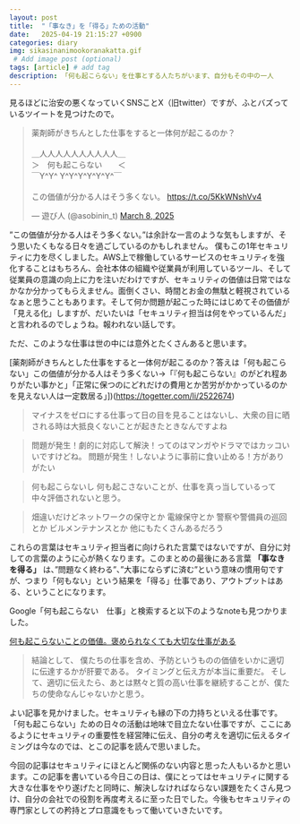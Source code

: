 ```yaml
---
layout: post
title:  "「事なき」を「得る」ための活動"
date:   2025-04-19 21:15:27 +0900
categories: diary
img: sikasinanimookoranakatta.gif
 # Add image post (optional)
tags: [article] # add tag
description: 「何も起こらない」を仕事とする人たちがいます、自分もその中の一人
---
```


見るほどに治安の悪くなっていくSNSことX（旧twitter）ですが、ふとバズっているツイートを見つけたので。

<blockquote class="twitter-tweet"><p lang="ja" dir="ltr">薬剤師がきちんとした仕事をすると一体何が起こるのか？<br><br>＿人人人人人人人人人人＿<br>＞　何も起こらない　　＜<br>￣Y^Y^ Y^Y^Y^Y^Y^Y^￣<br><br>この価値が分かる人はそう多くない。 <a href="https://t.co/5KkWNshVv4">https://t.co/5KkWNshVv4</a></p>&mdash; 遊び人 (@asobinin_t) <a href="https://twitter.com/asobinin_t/status/1898168849742414094?ref_src=twsrc%5Etfw">March 8, 2025</a></blockquote> <script async src="https://platform.twitter.com/widgets.js" charset="utf-8"></script>


”この価値が分かる人はそう多くない。”は余計な一言のような気もしますが、そう思いたくもなる日々を過ごしているのかもしれません。
僕もこの1年セキュリティに力を尽くしました。AWS上で稼働しているサービスのセキュリティを強化することはもちろん、会社本体の組織や従業員が利用しているツール、そして従業員の意識の向上に力を注いだわけですが、セキュリティの価値は日常ではなかなか分かってもらえません。面倒くさい、時間とお金の無駄と軽視されているなぁと思うこともあります。そして何か問題が起こった時にはじめてその価値が「見える化」しますが、だいたいは「セキュリティ担当は何をやっているんだ」と言われるのでしょうね。報われない話しです。

ただ、このような仕事は世の中には意外とたくさんあると思います。

[薬剤師がきちんとした仕事をすると一体何が起こるのか？答えは「何も起こらない」この価値が分かる人はそう多くない→「『何も起こらない』のがどれ程ありがたい事かと」「正常に保つのにどれだけの費用とか苦労がかかっているのかを見えない人は一定数居る」])(https://togetter.com/li/2522674)

> マイナスをゼロにする仕事って日の目を見ることはないし、大衆の目に晒される時は大抵良くないことが起きたときなんですよね

> 問題が発生！劇的に対応して解決！ってのはマンガやドラマではカッコいいですけどね。
> 問題が発生！しないように事前に食い止める！方がありがたい


>何も起こらないし
>何も起こさないことが、仕事を真っ当しているって中々評価されないと思う。

>畑違いだけどネットワークの保守とか
>電線保守とか
>警察や警備員の巡回とか
>ビルメンテナンスとか
>他にもたくさんあるだろう

これらの言葉はセキュリティ担当者に向けられた言葉ではないですが、自分に対しての言葉のように心が熱くなります。このまとめの最後にある言葉 **「事なきを得る」** は、”問題なく終わる”、”大事にならずに済む”という意味の慣用句ですが、つまり「何もない」という結果を「得る」仕事であり、アウトプットはある、ということになります。

Google「何も起こらない　仕事」と検索すると以下のようなnoteも見つかりました。

[何も起こらないことの価値。褒められなくても大切な仕事がある](https://note.com/ryo_kubo/n/n5181271131cc)


>結論として、
>僕たちの仕事を含め、予防というものの価値をいかに適切に伝達するかが肝要である。
>タイミングと伝え方が本当に重要だ。
>そして、適切に伝えたら、あとは黙々と質の高い仕事を継続することが、僕たちの使命なんじゃないかと思う。

よい記事を見かけました。セキュリティも縁の下の力持ちといえる仕事です。「何も起こらない」ための日々の活動は地味で目立たない仕事ですが、ここにあるようにセキュリティの重要性を経営陣に伝え、自分の考えを適切に伝えるタイミングは今なのでは、とこの記事を読んで思いました。

今回の記事はセキュリティにほとんど関係のない内容と思った人もいるかと思います。この記事を書いている今日この日は、僕にとってはセキュリティに関する大きな仕事をやり遂げたと同時に、解決しなければならない課題をたくさん見つけ、自分の会社での役割を再度考えるに至った日でした。今後もセキュリティの専門家としての矜持とプロ意識をもって働いていきたいです。